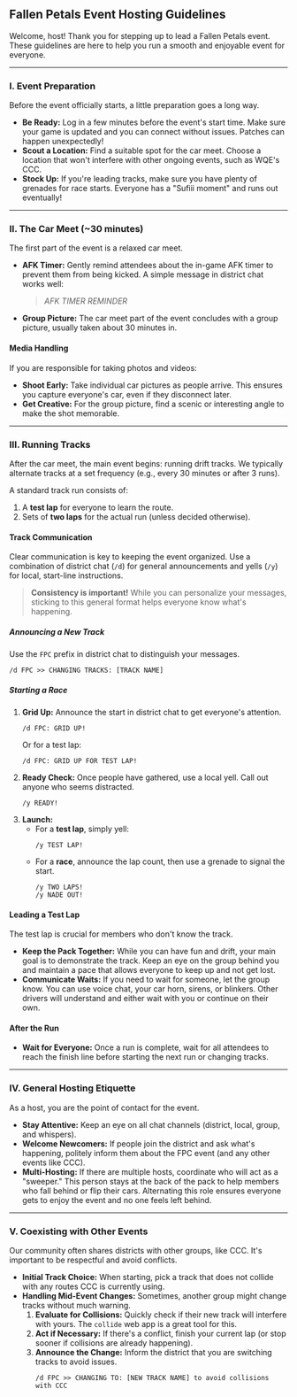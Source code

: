 ## Fallen Petals Event Hosting Guidelines

Welcome, host! Thank you for stepping up to lead a Fallen Petals event. These guidelines are here to help you run a smooth and enjoyable event for everyone.

---

### Ⅰ. Event Preparation

Before the event officially starts, a little preparation goes a long way.

- **Be Ready:** Log in a few minutes before the event's start time. Make sure your game is updated and you can connect without issues. Patches can happen unexpectedly!
- **Scout a Location:** Find a suitable spot for the car meet. Choose a location that won't interfere with other ongoing events, such as WQE's CCC.
- **Stock Up:** If you're leading tracks, make sure you have plenty of grenades for race starts. Everyone has a "Sufiii moment" and runs out eventually!

---

### Ⅱ. The Car Meet (~30 minutes)

The first part of the event is a relaxed car meet.

- **AFK Timer:** Gently remind attendees about the in-game AFK timer to prevent them from being kicked. A simple message in district chat works well:
  > _AFK TIMER REMINDER_
- **Group Picture:** The car meet part of the event concludes with a group picture, usually taken about 30 minutes in.

#### Media Handling

If you are responsible for taking photos and videos:

- **Shoot Early:** Take individual car pictures as people arrive. This ensures you capture everyone's car, even if they disconnect later.
- **Get Creative:** For the group picture, find a scenic or interesting angle to make the shot memorable.

---

### Ⅲ. Running Tracks

After the car meet, the main event begins: running drift tracks. We typically alternate tracks at a set frequency (e.g., every 30 minutes or after 3 runs).

A standard track run consists of:
1.  A **test lap** for everyone to learn the route.
2.  Sets of **two laps** for the actual run (unless decided otherwise).

#### Track Communication

Clear communication is key to keeping the event organized. Use a combination of district chat (`/d`) for general announcements and yells (`/y`) for local, start-line instructions.

> **Consistency is important!** While you can personalize your messages, sticking to this general format helps everyone know what's happening.

##### Announcing a New Track
Use the `FPC` prefix in district chat to distinguish your messages.
```
/d FPC >> CHANGING TRACKS: [TRACK NAME]
```

##### Starting a Race
1.  **Grid Up:** Announce the start in district chat to get everyone's attention.
    ```
    /d FPC: GRID UP!
    ```
    Or for a test lap:
    ```
    /d FPC: GRID UP FOR TEST LAP!
    ```
2.  **Ready Check:** Once people have gathered, use a local yell. Call out anyone who seems distracted.
    ```
    /y READY!
    ```
3.  **Launch:**
    - For a **test lap**, simply yell:
      ```
      /y TEST LAP!
      ```
    - For a **race**, announce the lap count, then use a grenade to signal the start.
      ```
      /y TWO LAPS!
      /y NADE OUT!
      ```

#### Leading a Test Lap

The test lap is crucial for members who don't know the track.

- **Keep the Pack Together:** While you can have fun and drift, your main goal is to demonstrate the track. Keep an eye on the group behind you and maintain a pace that allows everyone to keep up and not get lost.
- **Communicate Waits:** If you need to wait for someone, let the group know. You can use voice chat, your car horn, sirens, or blinkers. Other drivers will understand and either wait with you or continue on their own.

#### After the Run

- **Wait for Everyone:** Once a run is complete, wait for all attendees to reach the finish line before starting the next run or changing tracks.

---

### Ⅳ. General Hosting Etiquette

As a host, you are the point of contact for the event.

- **Stay Attentive:** Keep an eye on all chat channels (district, local, group, and whispers).
- **Welcome Newcomers:** If people join the district and ask what's happening, politely inform them about the FPC event (and any other events like CCC).
- **Multi-Hosting:** If there are multiple hosts, coordinate who will act as a "sweeper." This person stays at the back of the pack to help members who fall behind or flip their cars. Alternating this role ensures everyone gets to enjoy the event and no one feels left behind.

---

### Ⅴ. Coexisting with Other Events

Our community often shares districts with other groups, like CCC. It's important to be respectful and avoid conflicts.

- **Initial Track Choice:** When starting, pick a track that does not collide with any routes CCC is currently using.
- **Handling Mid-Event Changes:** Sometimes, another group might change tracks without much warning.
    1.  **Evaluate for Collisions:** Quickly check if their new track will interfere with yours. The `collide` web app is a great tool for this.
    2.  **Act if Necessary:** If there's a conflict, finish your current lap (or stop sooner if collisions are already happening).
    3.  **Announce the Change:** Inform the district that you are switching tracks to avoid issues.
        ```
        /d FPC >> CHANGING TO: [NEW TRACK NAME] to avoid collisions with CCC
        ```